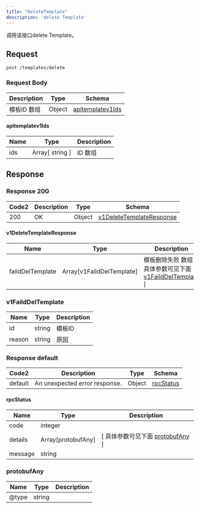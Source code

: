 ```yaml
---
title: "DeleteTemplate"
description: 'delete Template'
---
```



调用该接口delete Template。



## Request


```
post /templates/delete
```







### Request Body


 
| Description | Type | Schema |
| ----------- | ------ | ------ |
| 模板ID 数组 | Object | [apitemplatev1Ids](#apitemplatev1Ids) |

#### apitemplatev1Ids

| Name | Type | Description | 
| ---- | ---- | ----------- |        
| ids | Array[ string ] | ID 数组 |    


  
       
          
     
 
 





## Response



### Response  200

 
| Code2 | Description | Type | Schema |
| ---- | ----------- | ------ | ------ |
| 200 | OK | Object | [v1DeleteTemplateResponse](#v1DeleteTemplateResponse) |

#### v1DeleteTemplateResponse

| Name | Type | Description | 
| ---- | ---- | ----------- |         
| faildDelTemplate | Array[v1FaildDelTemplate] | 模板删除失败 数组 [ 具体参数可见下面 [v1FaildDelTemplate](#v1FaildDelTemplate) ] |    


  
       
         
### v1FaildDelTemplate
| Name | Type | Description | 
| ---- | ---- | ----------- |     
| id | string | 模板ID |      
| reason | string | 原因 |   


  
     
   
     
 
 


          
     
 
 


 


### Response  default

 
| Code2 | Description | Type | Schema |
| ---- | ----------- | ------ | ------ |
| default | An unexpected error response. | Object | [rpcStatus](#rpcStatus) |

#### rpcStatus

| Name | Type | Description | 
| ---- | ---- | ----------- |     
| code | integer |  |          
| details | Array[protobufAny] |  [ 具体参数可见下面 [protobufAny](#protobufAny) ] |       
| message | string |  |   


  
     
   
       
         
### protobufAny
| Name | Type | Description | 
| ---- | ---- | ----------- |     
| @type | string |  |   


  
     
 
 


          
     
   
     
 
 


 


